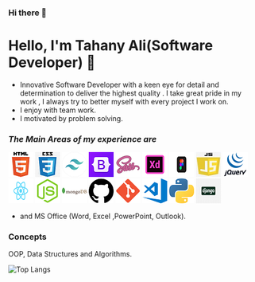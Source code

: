 ### Hi there 👋

# Hello, I'm Tahany Ali(Software Developer) 🔭

* Innovative Software Developer with a keen eye for detail and determination to deliver the highest quality . I take great pride in my work , I always try to better myself with every project I work on.
* I enjoy with team work.
* I motivated by problem solving.

### **_The Main Areas of my experience are_**

![HTML5](./img/HTML5.png)
![Css](./img/css3.png)
![tailwindcss](./img/tailwind.png)
![bootstrap](./img/bootstrap.png)
![sass](./img/sass.png)
![adobeXD](./img/xd.png)
![figma](./img/figma.png)
![javascript](./img/js.jpg)
![jquery](./img/jquery.png)
![reactJs](./img/react.png)
![nodejs](./img/node.png)
![mongodb](./img/mongodb.png)
![github](./img/github.png)
![git](./img/git.png)
![VScode](./img/vs.png)
![python](./img/python.png)
![django](./img/django.png)

* and MS Office (Word, Excel ,PowerPoint, Outlook).

### **Concepts**

OOP, Data Structures and Algorithms.


![Top Langs](https://github-readme-stats.vercel.app/api/top-langs/?username=tahany777&theme=tokyonight)
<!-- ![stars](https://github-readme-stats.vercel.app/api?username=tahany777&theme=tokyonight) -->
<!--
**tahany777/tahany777** is a ✨ _special_ ✨ repository because its `README.md` (this file) appears on your GitHub profile.

Here are some ideas to get you started:

- 🔭 I’m currently working on ...
- 🌱 I’m currently learning ...
- 👯 I’m looking to collaborate on ...
- 🤔 I’m looking for help with ...
- 💬 Ask me about ...
- 📫 How to reach me: ...
- 😄 Pronouns: ...
- ⚡ Fun fact: ...
-->
